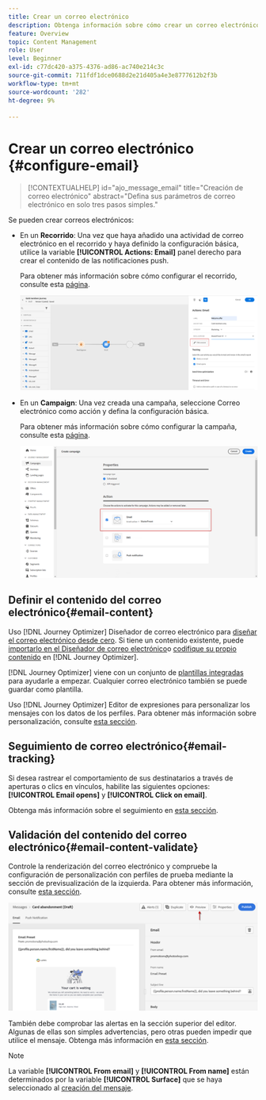 ```yaml
---
title: Crear un correo electrónico
description: Obtenga información sobre cómo crear un correo electrónico en Journey Optimizer
feature: Overview
topic: Content Management
role: User
level: Beginner
exl-id: c77dc420-a375-4376-ad86-ac740e214c3c
source-git-commit: 711fdf1dce0688d2e21d405a4e3e8777612b2f3b
workflow-type: tm+mt
source-wordcount: '282'
ht-degree: 9%

---
```


# Crear un correo electrónico {#configure-email}

>[!CONTEXTUALHELP]
>id="ajo_message_email"
>title="Creación de correo electrónico"
>abstract="Defina sus parámetros de correo electrónico en solo tres pasos simples."

Se pueden crear correos electrónicos:

* En un **Recorrido**: Una vez que haya añadido una actividad de correo electrónico en el recorrido y haya definido la configuración básica, utilice la variable **[!UICONTROL Actions: Email]** panel derecho para crear el contenido de las notificaciones push.

   Para obtener más información sobre cómo configurar el recorrido, consulte esta [página](../building-journeys/journey-gs.md).

   ![](assets/email-edit-content.png)

* En un **Campaign**: Una vez creada una campaña, seleccione Correo electrónico como acción y defina la configuración básica.

   Para obtener más información sobre cómo configurar la campaña, consulte esta [página](../campaigns/create-campaign.md#configure).

   ![](assets/email_campaign.png)

## Definir el contenido del correo electrónico{#email-content}

Uso [!DNL Journey Optimizer] Diseñador de correo electrónico para [diseñar el correo electrónico desde cero](../design/create-email-content.md). Si tiene un contenido existente, puede [importarlo en el Diseñador de correo electrónico](../design/existing-content.md)o [codifique su propio contenido](../design/code-content.md) en [!DNL Journey Optimizer].

[!DNL Journey Optimizer] viene con un conjunto de [plantillas integradas](../design/email-templates.md) para ayudarle a empezar. Cualquier correo electrónico también se puede guardar como plantilla.

Uso [!DNL Journey Optimizer] Editor de expresiones para personalizar los mensajes con los datos de los perfiles. Para obtener más información sobre personalización, consulte [esta sección](../personalization/personalize.md).

## Seguimiento de correo electrónico{#email-tracking}

Si desea rastrear el comportamiento de sus destinatarios a través de aperturas o clics en vínculos, habilite las siguientes opciones: **[!UICONTROL Email opens]** y **[!UICONTROL Click on email]**.

Obtenga más información sobre el seguimiento en [esta sección](../design/message-tracking.md).

## Validación del contenido del correo electrónico{#email-content-validate}

Controle la renderización del correo electrónico y compruebe la configuración de personalización con perfiles de prueba mediante la sección de previsualización de la izquierda. Para obtener más información, consulte [esta sección](../design/preview.md).

![](assets/messages-simple-preview.png)


También debe comprobar las alertas en la sección superior del editor.  Algunas de ellas son simples advertencias, pero otras pueden impedir que utilice el mensaje. Obtenga más información en [esta sección](alerts.md).


>[!NOTE]
>
>La variable **[!UICONTROL From email]** y **[!UICONTROL From name]** están determinados por la variable **[!UICONTROL Surface]** que se haya seleccionado al [creación del mensaje](get-started-content.md).

